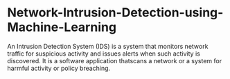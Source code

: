 # Network-Intrusion-Detection-using-Machine-Learning
An Intrusion Detection System (IDS) is a system that monitors network traffic for 
suspicious activity and issues alerts when such activity is discovered. It is a software
application thatscans a network
or a system for harmful activity or policy breaching.
